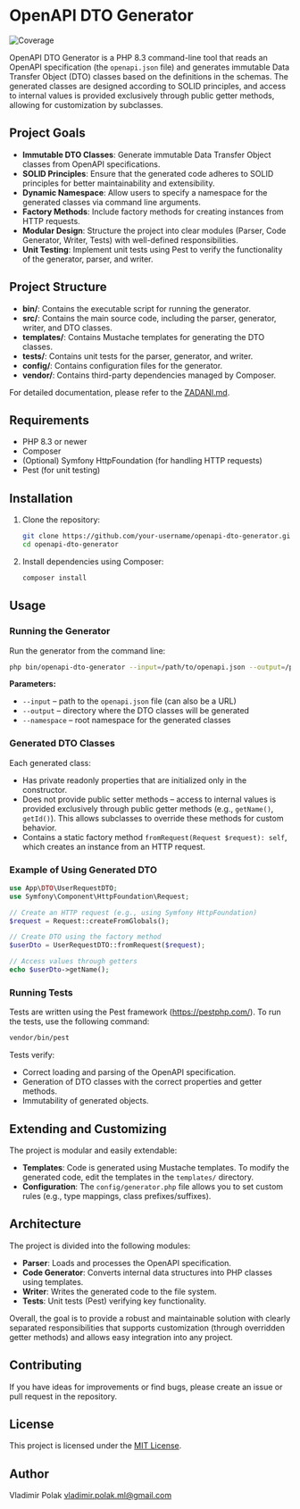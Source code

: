# OpenAPI DTO Generator

![Coverage](https://img.shields.io/badge/coverage-100%25-brightgreen)

OpenAPI DTO Generator is a PHP 8.3 command-line tool that reads an OpenAPI specification (the `openapi.json` file) and generates immutable Data Transfer Object (DTO) classes based on the definitions in the schemas. The generated classes are designed according to SOLID principles, and access to internal values is provided exclusively through public getter methods, allowing for customization by subclasses.

## Project Goals

- **Immutable DTO Classes**: Generate immutable Data Transfer Object classes from OpenAPI specifications.
- **SOLID Principles**: Ensure that the generated code adheres to SOLID principles for better maintainability and extensibility.
- **Dynamic Namespace**: Allow users to specify a namespace for the generated classes via command line arguments.
- **Factory Methods**: Include factory methods for creating instances from HTTP requests.
- **Modular Design**: Structure the project into clear modules (Parser, Code Generator, Writer, Tests) with well-defined responsibilities.
- **Unit Testing**: Implement unit tests using Pest to verify the functionality of the generator, parser, and writer.

## Project Structure

- **bin/**: Contains the executable script for running the generator.
- **src/**: Contains the main source code, including the parser, generator, writer, and DTO classes.
- **templates/**: Contains Mustache templates for generating the DTO classes.
- **tests/**: Contains unit tests for the parser, generator, and writer.
- **config/**: Contains configuration files for the generator.
- **vendor/**: Contains third-party dependencies managed by Composer.

For detailed documentation, please refer to the [ZADANI.md](ZADANI.md).

## Requirements

- PHP 8.3 or newer
- Composer
- (Optional) Symfony HttpFoundation (for handling HTTP requests)
- Pest (for unit testing)

## Installation

1. Clone the repository:
   ```bash
   git clone https://github.com/your-username/openapi-dto-generator.git
   cd openapi-dto-generator
   ```

2. Install dependencies using Composer:
   ```bash
   composer install
   ```

## Usage

### Running the Generator

Run the generator from the command line:
```bash
php bin/openapi-dto-generator --input=/path/to/openapi.json --output=/path/to/generated/classes --namespace="App\DTO"
```

**Parameters:**

- `--input` – path to the `openapi.json` file (can also be a URL)
- `--output` – directory where the DTO classes will be generated
- `--namespace` – root namespace for the generated classes

### Generated DTO Classes

Each generated class:
- Has private readonly properties that are initialized only in the constructor.
- Does not provide public setter methods – access to internal values is provided exclusively through public getter methods (e.g., `getName()`, `getId()`). This allows subclasses to override these methods for custom behavior.
- Contains a static factory method `fromRequest(Request $request): self`, which creates an instance from an HTTP request.

### Example of Using Generated DTO

```php
use App\DTO\UserRequestDTO;
use Symfony\Component\HttpFoundation\Request;

// Create an HTTP request (e.g., using Symfony HttpFoundation)
$request = Request::createFromGlobals();

// Create DTO using the factory method
$userDto = UserRequestDTO::fromRequest($request);

// Access values through getters
echo $userDto->getName();
```

### Running Tests

Tests are written using the Pest framework (https://pestphp.com/). To run the tests, use the following command:
```bash
vendor/bin/pest
```

Tests verify:
- Correct loading and parsing of the OpenAPI specification.
- Generation of DTO classes with the correct properties and getter methods.
- Immutability of generated objects.

## Extending and Customizing

The project is modular and easily extendable:
- **Templates**: Code is generated using Mustache templates. To modify the generated code, edit the templates in the `templates/` directory.
- **Configuration**: The `config/generator.php` file allows you to set custom rules (e.g., type mappings, class prefixes/suffixes).

## Architecture

The project is divided into the following modules:
- **Parser**: Loads and processes the OpenAPI specification.
- **Code Generator**: Converts internal data structures into PHP classes using templates.
- **Writer**: Writes the generated code to the file system.
- **Tests**: Unit tests (Pest) verifying key functionality.

Overall, the goal is to provide a robust and maintainable solution with clearly separated responsibilities that supports customization (through overridden getter methods) and allows easy integration into any project.

## Contributing

If you have ideas for improvements or find bugs, please create an issue or pull request in the repository.

## License

This project is licensed under the [MIT License](https://mit-license.org/).

## Author

Vladimir Polak <vladimir.polak.ml@gmail.com>
